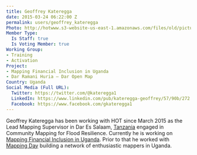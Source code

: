 ```yaml
---
title: Geoffrey Kateregga
date: 2015-03-24 06:22:00 Z
permalink: users/geoffrey_kateregga
Photo: http://hotwww.s3-website-us-east-1.amazonaws.com/files/old/pictures/picture-256-1454138810.jpg
Member Type:
  Is Staff: true
  Is Voting Member: true
Working Group:
- Training
- Activation
Project:
- Mapping Financial Inclusion in Uganda
- Dar Ramani Huria — Dar Open Map
Country: Uganda
Social Media (Full URL):
  Twitter: https://twitter.com/@kateregga1
  LinkedIn: https://www.linkedin.com/pub/kateregga-geoffrey/57/90b/272
  Facebook: https://www.facebook.com/gkateregga1
---
```


<p>Geoffrey Kateregga has been working with HOT since March 2015 as the Lead Mapping Supervisor in Dar Es Salaam, <a href="http://hotosm.org/projects/tanzania">Tanzania</a> engaged in Community Mapping for Flood Resilience. Currently he is working on <a href="https://hotosm.org/projects/mapping_financial_inclusion_in_uganda" target="_blank">Mapping Financial Inclusion in Uganda</a>. Prior to that he worked with <a href="http://www.mappingday.com/" target="_blank">Mapping Day</a> building a network of enthusiastic mappers in Uganda.</p>
